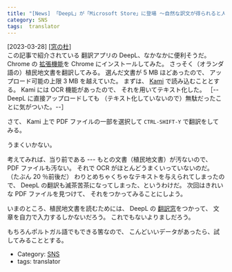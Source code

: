 ```yaml
---
title: "[News] 「DeepL」が「Microsoft Store」に登場 ～自然な訳文が得られると人気の無料AI翻訳アプリ ---これは便利だ；あたり前だがもとの PDF がきれいでなければ（OCR が正確でなければ）あまり意味はない"
category: SNS
tags:  translator
---
```


[2023-03-28] [[窓の杜]](https://forest.watch.impress.co.jp/docs/news/1488807.html?utm_source=pocket_saves)  
 この記事で紹介されている
翻訳アプリの DeepL、なかなかに便利そうだ。
Chrome の
[拡張機能](https://www.deepl.com/ja/chrome-extension)を Chrome にインストールしてみた。
さっそく（オランダ語の）植民地文書を翻訳してみる。
選んだ文書が 5 MB ほどあったので、
アップロード可能の上限 3 MB を越えていた。
まずは、
[Kami](https://chrome.google.com/webstore/detail/kami-for-google-chrome/ecnphlgnajanjnkcmbpancdjoidceilk?hl=ja) で読み込むこととする。
Kami には OCR 機能があったので、
それを用いてテキスト化した。
［--DeepL に直接アップロードしても
（テキスト化していないので）無駄だったことに気がついた。--］

 さて、
Kami 上で PDF ファイルの一部を選択して
`CTRL-SHIFT-Y` で翻訳をしてみる。

 うまくいかない。

 考えてみれば、当り前である ---
もとの文書（植民地文書）が汚ないので、
PDF ファイルも汚ない。
それで OCR がほとんどうまくいっていないのだ。
（たぶん 20 ％前後だ）
わりとめちゃくちゃなテキストを与えられてしまったので、
DeepL の翻訳も滅茶苦茶になってしまった、というわけだ。
次回はきれいな PDF ファイルを見つけて、
それをつかってみることにしよう。

 いまのところ、植民地文書を読むためには、
DeepL の
[翻訳窓](https://www.deepl.com/ja/translator)をつかって、
文章を自力で入力するしかないだろう。
これでもないよりましだろう。

 もちろんポルトガル語でもできる筈なので、
こんどいいデータがあったら、試してみることとする。

- Category: [SNS](https://merapano.github.io/categories.html#SNS)
- tags:  translator

